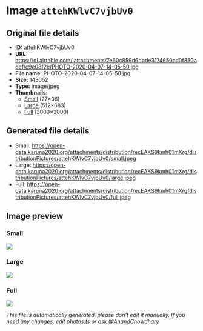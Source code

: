 # Image `attehKWlvC7vjbUv0`

## Original file details

- **ID:** attehKWlvC7vjbUv0
- **URL:** https://dl.airtable.com/.attachments/7e60c859d6dbde3174650ad0f850adef/c9e08f2e/PHOTO-2020-04-07-14-05-50.jpg
- **File name:** PHOTO-2020-04-07-14-05-50.jpg
- **Size:** 143052
- **Type:** image/jpeg
- **Thumbnails:**
  - [Small](https://dl.airtable.com/.attachmentThumbnails/e1de3f813bfab3dc41fefb6be22592d0/a83b24eb) (27×36)
  - [Large](https://dl.airtable.com/.attachmentThumbnails/985d12db891f9c309d1e469ea148ae70/d9bb824e) (512×683)
  - [Full](https://dl.airtable.com/.attachmentThumbnails/0763dc9218a91f3371f70e1f450f24e7/251a042a) (3000×3000)

## Generated file details

- Small: https://open-data.karuna2020.org/attachments/distribution/recEAKS9kmh01mXrg/distributionPictures/attehKWlvC7vjbUv0/small.jpeg
- Large: https://open-data.karuna2020.org/attachments/distribution/recEAKS9kmh01mXrg/distributionPictures/attehKWlvC7vjbUv0/large.jpeg
- Full: https://open-data.karuna2020.org/attachments/distribution/recEAKS9kmh01mXrg/distributionPictures/attehKWlvC7vjbUv0/full.jpeg

## Image preview

### Small

![](https://open-data.karuna2020.org/attachments/distribution/recEAKS9kmh01mXrg/distributionPictures/attehKWlvC7vjbUv0/small.jpeg)

### Large

![](https://open-data.karuna2020.org/attachments/distribution/recEAKS9kmh01mXrg/distributionPictures/attehKWlvC7vjbUv0/large.jpeg)

### Full

![](https://open-data.karuna2020.org/attachments/distribution/recEAKS9kmh01mXrg/distributionPictures/attehKWlvC7vjbUv0/full.jpeg)

_This file is automatically generated, please don't edit it manually. If you need any changes, edit [photos.ts](/photos.ts) or ask [@AnandChowdhary](https://github.com/AnandChowdhary)_
